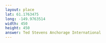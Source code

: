 ```yaml
---
layout: place
lat: 61.1763475
long: -149.9763514
width: 450
height: 450
answer: Ted Stevens Anchorage International
---
```

